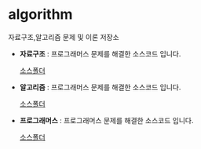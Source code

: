 # algorithm
자료구조,알고리즘 문제 및 이론 저장소
- **자료구조** : 프로그래머스 문제를 해결한 소스코드 입니다.  
 
   [소스폴더](./자료구조개념정리)
- **알고리즘** : 프로그래머스 문제를 해결한 소스코드 입니다.  
 
   [소스폴더](./알고리즘개념정리)
- **프로그래머스** : 프로그래머스 문제를 해결한 소스코드 입니다.  
 
  [소스폴더](./프로그래머스)
